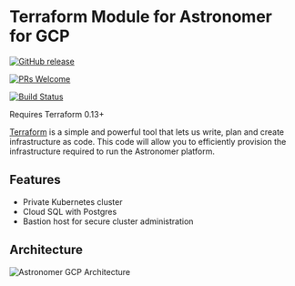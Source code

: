 # Terraform Module for Astronomer for GCP

[![GitHub release](https://img.shields.io/github/release/astronomer/terraform-google-astronomer-gcp)](https://github.com/astronomer/terraform-google-astronomer-gcp/releases/latest)

[![PRs Welcome](https://img.shields.io/badge/PRs-welcome-brightgreen.svg)](https://github.com/astronomer/terraform-google-astronomer-gcp/pulls)

[![Build Status](https://circleci.com/gh/astronomer/terraform-google-astronomer-gcp.svg?style=shield)](https://circleci.com/gh/astronomer/terraform-google-astronomer-gcp)

Requires Terraform 0.13+

[Terraform](https://www.terraform.io/) is a simple and powerful tool that lets us write, plan and create infrastructure as code. This code will allow you to efficiently provision the infrastructure required to run the Astronomer platform.

## Features

- Private Kubernetes cluster
- Cloud SQL with Postgres
- Bastion host for secure cluster administration

## Architecture

![Astronomer GCP Architecture](images/Astronomer-GCP-white-background.png)
